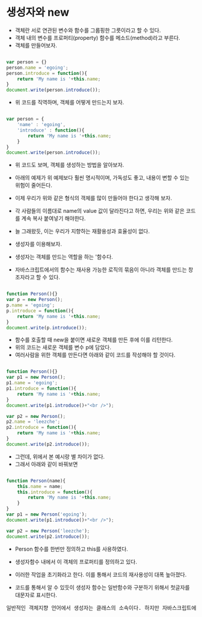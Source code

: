 
생성자와 new
===============

- 객체란 서로 연관된 변수와 함수를 그룹핑한 그릇이라고 할 수 있다.
- 객체 내의 변수를 프로퍼티(property) 함수를 메소드(method)라고 부른다.
- 객체를 만들어보자.

~~~javascript

var person = {}
person.name = 'egoing';
person.introduce = function(){
    return 'My name is '+this.name;
}
document.write(person.introduce());

~~~

- 위 코드를 직역하며, 객체를 어떻게 만드는지 보자.

~~~javascript

var person = {
    'name' : 'egoing',
    'introduce' : function(){
        return 'My name is '+this.name;
    }
}
document.write(person.introduce());

~~~

- 위 코드도 보며, 객체를 생성하는 방법을 알아보자.
- 아래의 예제가 위 예제보다 훨씬 명시적이며, 가독성도 좋고, 내용이 변할 수 있는 위험이 줄어든다.


- 이제 우리가 위와 같은 형식의 객체를 많이 만들어야 한다고 생각해 보자.
- 각 사람들의 이름대로 name의 value 값이 달라진다고 하면, 우리는 위와 같은 코드를 계속 복사 붙여넣기 해야한다.
- 늘 그래왔듯, 이는 우리가 지향하는 재활용성과 효율성이 없다.
- 생성자를 이용해보자.

- 생성자는 객체를 만드는 역할을 하는 '함수다.
- 자바스크립트에서의 함수는 재사용 가능한 로직의 묶음이 아니라 객체를 만드는 창조자라고 할 수 있다.

~~~javascript

function Person(){}
var p = new Person();
p.name = 'egoing';
p.introduce = function(){
    return 'My name is '+this.name;
}
document.write(p.introduce());

~~~

- 함수를 호출할 때 new을 붙이면 새로운 객체를 만든 후에 이를 리턴한다.
- 위의 코드는 새로운 객체를 변수 p에 담았다.
- 여러사람을 위한 객체를 만든다면 아래와 같이 코드를 작성해야 할 것이다.

~~~javascript

function Person(){}
var p1 = new Person();
p1.name = 'egoing';
p1.introduce = function(){
    return 'My name is '+this.name;
}
document.write(p1.introduce()+"<br />");

var p2 = new Person();
p2.name = 'leezche';
p2.introduce = function(){
    return 'My name is '+this.name;
}
document.write(p2.introduce());

~~~

- 그런데, 위에서 본 예시랑 별 차이가 없다.
- 그래서 아래와 같이 바꿔보면

~~~javascript

function Person(name){
    this.name = name;
    this.introduce = function(){
        return 'My name is '+this.name;
    }   
}
var p1 = new Person('egoing');
document.write(p1.introduce()+"<br />");

var p2 = new Person('leezche');
document.write(p2.introduce());

~~~

- Person 함수를 한번만 정의하고 this를 사용하였다.
- 생성자함수 내에서 이 객체의 프로퍼티를 정의하고 있다.
- 이러한 작업을 초기화라고 한다. 이를 통해서 코드의 재사용성이 대폭 높아졌다.

- 코드를 통해서 알 수 있듯이 생성자 함수는 일반함수와 구분하기 위해서 첫글자를 대문자로 표시한다.

<pre>일반적인 객체지향 언어에서 생성자는 클래스의 소속이다. 하지만 자바스크립트에서 객체를 만드는 주체는 함수다. 함수에 new를 붙이는 것을 통해서 객체를 만들 수 있다는 점은 자바스크립트에서 함수의 위상을 암시하는 단서이면서 또 자바스크립트가 추구하는 자유로움을 보여주는 사례라고 할 수 있다.</pre>
